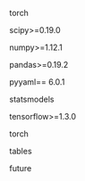 torch

scipy>=0.19.0

numpy>=1.12.1

pandas>=0.19.2

pyyaml== 6.0.1

statsmodels

tensorflow>=1.3.0

torch

tables

future
